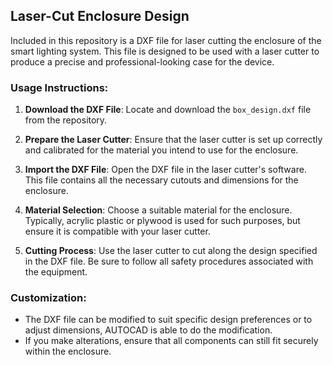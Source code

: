 ## Laser-Cut Enclosure Design

Included in this repository is a DXF file for laser cutting the enclosure of the smart lighting system. This file is designed to be used with a laser cutter to produce a precise and professional-looking case for the device.

### Usage Instructions:

1. **Download the DXF File**: Locate and download the `box_design.dxf` file from the repository.

2. **Prepare the Laser Cutter**: Ensure that the laser cutter is set up correctly and calibrated for the material you intend to use for the enclosure.

3. **Import the DXF File**: Open the DXF file in the laser cutter's software. This file contains all the necessary cutouts and dimensions for the enclosure.

4. **Material Selection**: Choose a suitable material for the enclosure. Typically, acrylic plastic or plywood is used for such purposes, but ensure it is compatible with your laser cutter.

5. **Cutting Process**: Use the laser cutter to cut along the design specified in the DXF file. Be sure to follow all safety procedures associated with the equipment.


### Customization:

- The DXF file can be modified to suit specific design preferences or to adjust dimensions, AUTOCAD is able to do the modification.
- If you make alterations, ensure that all components can still fit securely within the enclosure.

